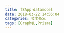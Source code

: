 ```yaml
---
title: f8App-datamodel
date: 2018-02-22 14:56:04
categories: 技术备忘
tags: [GraphQL,Prisma]
---
```


<script src="https://embed.cacher.io/d7556dd50d61a847fda812c55e2b12a02e5afa13.js?a=e9bedf730e8f209266332201483eeaf2&t=atom_one_light"></script>

